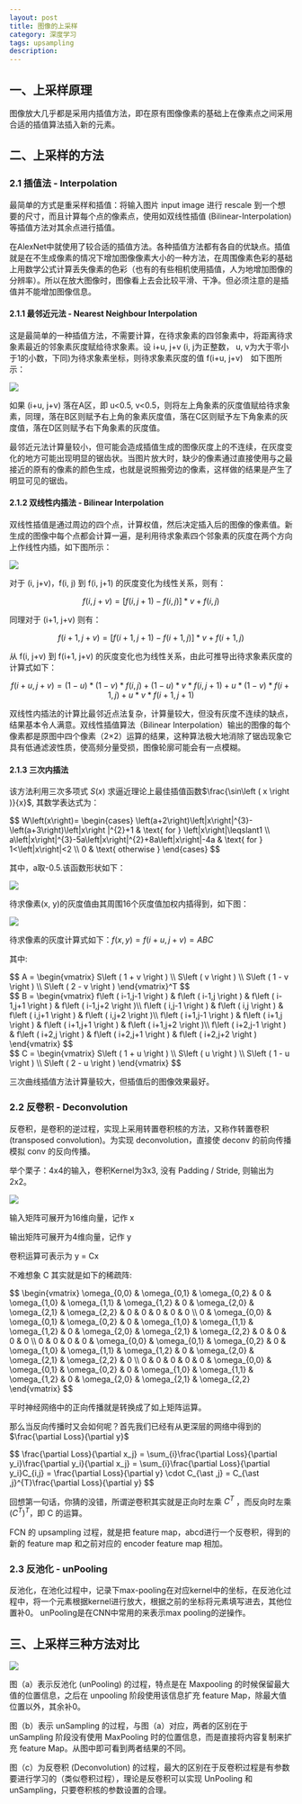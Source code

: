 ```yaml
---
layout: post
title: 图像的上采样
category: 深度学习
tags: upsampling
description:
---
```


## 一、上采样原理

图像放大几乎都是采用内插值方法，即在原有图像像素的基础上在像素点之间采用合适的插值算法插入新的元素。

## 二、上采样的方法

### 2.1 插值法 - Interpolation

最简单的方式是重采样和插值：将输入图片 input image 进行 rescale 到一个想要的尺寸，而且计算每个点的像素点，使用如双线性插值 (Bilinear-Interpolation) 等插值方法对其余点进行插值。

在AlexNet中就使用了较合适的插值方法。各种插值方法都有各自的优缺点。插值就是在不生成像素的情况下增加图像像素大小的一种方法，在周围像素色彩的基础上用数学公式计算丢失像素的色彩（也有的有些相机使用插值，人为地增加图像的分辨率）。所以在放大图像时，图像看上去会比较平滑、干净。但必须注意的是插值并不能增加图像信息。


#### 2.1.1  最邻近元法 - Nearest Neighbour Interpolation

这是最简单的一种插值方法，不需要计算，在待求象素的四邻象素中，将距离待求象素最近的邻象素灰度赋给待求象素。设 i+u, j+v (i, j为正整数， u, v为大于零小于1的小数，下同)为待求象素坐标，则待求象素灰度的值 f(i+u, j+v)　如下图所示：

![](https://raw.githubusercontent.com/chiemon/chiemon.github.io/master/img/Deep-Learning/1.png)

如果 (i+u, j+v) 落在A区，即 u<0.5, v<0.5，则将左上角象素的灰度值赋给待求象素，同理，落在B区则赋予右上角的象素灰度值，落在C区则赋予左下角象素的灰度值，落在D区则赋予右下角象素的灰度值。

最邻近元法计算量较小，但可能会造成插值生成的图像灰度上的不连续，在灰度变化的地方可能出现明显的锯齿状。当图片放大时，缺少的像素通过直接使用与之最接近的原有的像素的颜色生成，也就是说照搬旁边的像素，这样做的结果是产生了明显可见的锯齿。

#### 2.1.2 双线性内插法 - Bilinear Interpolation

双线性插值是通过周边的四个点，计算权值，然后决定插入后的图像的像素值。新生成的图像中每个点都会计算一遍，是利用待求象素四个邻象素的灰度在两个方向上作线性内插，如下图所示：

![](https://raw.githubusercontent.com/chiemon/chiemon.github.io/master/img/Deep-Learning/2.png)

对于 (i, j+v)，f(i, j) 到 f(i, j+1) 的灰度变化为线性关系，则有：

$$f\left(i, j+v\right) = \left[ f\left(i, j+1\right) - f\left(i, j\right) \right] * v + f\left(i, j\right)$$

同理对于 (i+1, j+v) 则有：

$$f\left(i+1, j+v\right) = \left[ f\left(i+1, j+1\right) - f\left(i+1, j\right) \right] * v + f\left(i+1, j\right)$$

从 f(i, j+v) 到 f(i+1, j+v) 的灰度变化也为线性关系，由此可推导出待求象素灰度的计算式如下：

$$f\left(i+u, j+v\right)=\left(1-u\right)*\left(1-v\right)*f\left(i, j\right)+\left(1-u\right)*v*f\left(i, j+1\right)+u*\left(1-v\right)*f\left(i+1, j\right)+u*v*f\left(i+1, j+1\right)$$

双线性内插法的计算比最邻近点法复杂，计算量较大，但没有灰度不连续的缺点，结果基本令人满意。双线性插值算法（Bilinear Interpolation）输出的图像的每个像素都是原图中四个像素（2×2）运算的结果，这种算法极大地消除了锯齿现象它具有低通滤波性质，使高频分量受损，图像轮廓可能会有一点模糊。

#### 2.1.3 三次内插法

该方法利用三次多项式 $S\left ( x \right )$ 求逼近理论上最佳插值函数$\frac{\sin\left ( x \right )}{x}$, 其数学表达式为：

<div>
$$
W\left(x\right)=
\begin{cases}
 \left(a+2\right)\left|x\right|^{3}-\left(a+3\right)\left|x\right |^{2}+1 & \text{ for } \left|x\right|\leqslant1 \\
 a\left|x\right|^{3}-5a\left|x\right|^{2}+8a\left|x\right|-4a & \text{ for } 1<\left|x\right|<2 \\
 0 & \text{ otherwise }
\end{cases}
$$
</div>

其中，a取-0.5.该函数形状如下：

![](https://raw.githubusercontent.com/chiemon/chiemon.github.io/master/img/Deep-Learning/3.png)

待求像素(x, y)的灰度值由其周围16个灰度值加权内插得到，如下图：

![](https://raw.githubusercontent.com/chiemon/chiemon.github.io/master/img/Deep-Learning/4.png)

待求像素的灰度计算式如下：$f\left(x,y\right) = f\left(i+u,j+v\right)=ABC$

其中:

<div>
$$
A = \begin{vmatrix}
S\left ( 1 + v \right ) \\
S\left ( v \right ) \\
S\left ( 1 - v \right ) \\
S\left ( 2 - v \right )
\end{vmatrix}^T
$$
</div>

<div>
$$
B = \begin{vmatrix}
f\left ( i-1,j-1 \right ) & f\left ( i-1,j \right ) & f\left ( i-1,j+1 \right ) & f\left ( i-1,j+2 \right )\\
f\left ( i,j-1 \right ) & f\left ( i,j \right ) & f\left ( i,j+1 \right ) & f\left ( i,j+2 \right )\\
f\left ( i+1,j-1 \right ) & f\left ( i+1,j \right ) & f\left ( i+1,j+1 \right ) & f\left ( i+1,j+2 \right )\\
f\left ( i+2,j-1 \right ) & f\left ( i+2,j \right ) & f\left ( i+2,j+1 \right ) & f\left ( i+2,j+2 \right )
\end{vmatrix}
$$
</div>

<div>
$$
C = \begin{vmatrix}
S\left ( 1 + u \right ) \\
S\left ( u \right ) \\
S\left ( 1 - u \right ) \\
S\left ( 2 - u \right )
\end{vmatrix}
$$
</div>

三次曲线插值方法计算量较大，但插值后的图像效果最好。

### 2.2 反卷积 - Deconvolution

反卷积，是卷积的逆过程，实现上采用转置卷积核的方法，又称作转置卷积 (transposed convolution)。为实现 deconvolution，直接使 deconv 的前向传播模拟 conv 的反向传播。

举个栗子：4x4的输入，卷积Kernel为3x3, 没有 Padding / Stride, 则输出为2x2。

![](https://raw.githubusercontent.com/chiemon/chiemon.github.io/master/img/Deep-Learning/5.png)

输入矩阵可展开为16维向量，记作 x

输出矩阵可展开为4维向量，记作 y

卷积运算可表示为 y = Cx

不难想象 C 其实就是如下的稀疏阵:

<div>
$$
\begin{vmatrix}
\omega_{0,0} & \omega_{0,1} & \omega_{0,2} & 0 & \omega_{1,0} & \omega_{1,1} & \omega_{1,2} & 0 & \omega_{2,0} & \omega_{2,1} & \omega_{2,2} & 0 & 0 & 0 & 0 & 0 \\
0 & \omega_{0,0} & \omega_{0,1} & \omega_{0,2} & 0 & \omega_{1,0} & \omega_{1,1} & \omega_{1,2} & 0 & \omega_{2,0} & \omega_{2,1} & \omega_{2,2} & 0 & 0 & 0 & 0 \\
0 & 0 & 0 & 0 & \omega_{0,0} & \omega_{0,1} & \omega_{0,2} & 0 & \omega_{1,0} & \omega_{1,1} & \omega_{1,2} & 0 & \omega_{2,0} & \omega_{2,1} & \omega_{2,2} & 0 \\
0 & 0 & 0 & 0 & 0 & \omega_{0,0} & \omega_{0,1} & \omega_{0,2} & 0 & \omega_{1,0} & \omega_{1,1} & \omega_{1,2} & 0 & \omega_{2,0} & \omega_{2,1} & \omega_{2,2}
\end{vmatrix}
$$
</div>

平时神经网络中的正向传播就是转换成了如上矩阵运算。

那么当反向传播时又会如何呢？首先我们已经有从更深层的网络中得到的$\frac{\partial Loss}{\partial y}$

<div>
$$
\frac{\partial Loss}{\partial x_j} = \sum_{i}\frac{\partial Loss}{\partial y_i}\frac{\partial y_i}{\partial x_j} = \sum_{i}\frac{\partial Loss}{\partial y_i}C_{i,j} = \frac{\partial Loss}{\partial y} \cdot C_{\ast ,j} = C_{\ast ,j}^{T}\frac{\partial Loss}{\partial y}
$$
</div>

回想第一句话，你猜的没错，所谓逆卷积其实就是正向时左乘 $C^{T}$ ，而反向时左乘 $\left(C^{T}\right)^{T}$，即 C 的运算。

FCN 的 upsampling 过程，就是把 feature map，abcd进行一个反卷积，得到的新的 feature map 和之前对应的 encoder feature map 相加。

### 2.3 反池化 - unPooling

反池化，在池化过程中，记录下max-pooling在对应kernel中的坐标，在反池化过程中，将一个元素根据kernel进行放大，根据之前的坐标将元素填写进去，其他位置补0。 unPooling是在CNN中常用的来表示max pooling的逆操作。

## 三、上采样三种方法对比

![](https://raw.githubusercontent.com/chiemon/chiemon.github.io/master/img/Deep-Learning/6.png)

图（a）表示反池化 (unPooling) 的过程，特点是在 Maxpooling 的时候保留最大值的位置信息，之后在 unpooling 阶段使用该信息扩充 feature Map，除最大值位置以外，其余补0。

图（b）表示 unSampling 的过程，与图（a）对应，两者的区别在于 unSampling 阶段没有使用 MaxPooling 时的位置信息，而是直接将内容复制来扩充 feature Map。从图中即可看到两者结果的不同。

图（c）为反卷积 (Deconvolution) 的过程，最大的区别在于反卷积过程是有参数要进行学习的（类似卷积过程），理论是反卷积可以实现 UnPooling 和 unSampling，只要卷积核的参数设置的合理。
